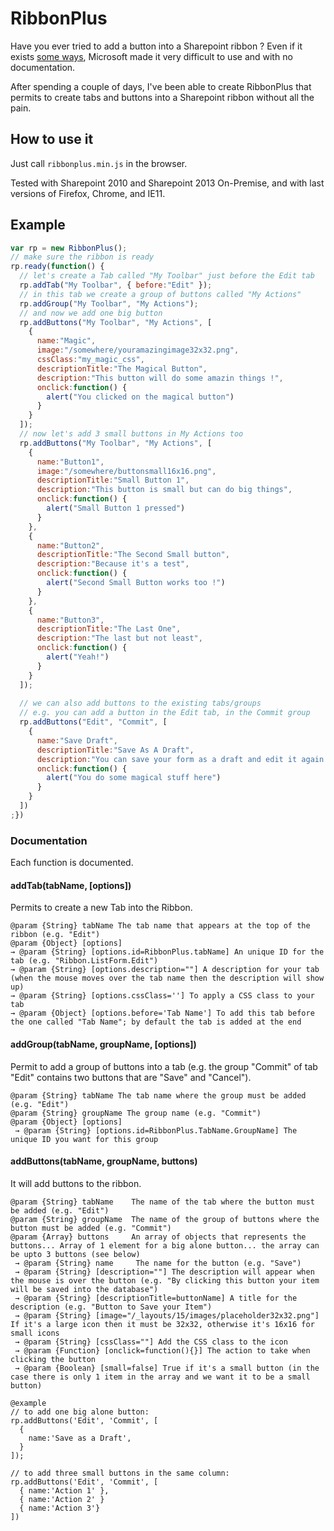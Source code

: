 # RibbonPlus

Have you ever tried to add a button into a Sharepoint ribbon ? Even if it exists [some ways](http://sharepoint.stackexchange.com/questions/74674/how-can-i-add-a-custom-tab-to-a-ribbon-at-runtime-using-javascript-ecmascript), Microsoft made it very difficult to use and with no documentation.

After spending a couple of days, I've been able to create RibbonPlus that permits to create tabs and buttons into a Sharepoint ribbon without all the pain.

## How to use it

Just call `ribbonplus.min.js` in the browser.

Tested with Sharepoint 2010 and Sharepoint 2013 On-Premise, and with last versions of Firefox, Chrome, and IE11.

## Example

```javascript
var rp = new RibbonPlus();
// make sure the ribbon is ready
rp.ready(function() {
  // let's create a Tab called "My Toolbar" just before the Edit tab
  rp.addTab("My Toolbar", { before:"Edit" });
  // in this tab we create a group of buttons called "My Actions"
  rp.addGroup("My Toolbar", "My Actions");
  // and now we add one big button
  rp.addButtons("My Toolbar", "My Actions", [
    {
      name:"Magic",
      image:"/somewhere/youramazingimage32x32.png",
      cssClass:"my_magic_css",
      descriptionTitle:"The Magical Button",
      description:"This button will do some amazin things !",
      onclick:function() {
        alert("You clicked on the magical button")
      }
    }
  ]);
  // now let's add 3 small buttons in My Actions too
  rp.addButtons("My Toolbar", "My Actions", [
    {
      name:"Button1",
      image:"/somewhere/buttonsmall16x16.png",
      descriptionTitle:"Small Button 1",
      description:"This button is small but can do big things",
      onclick:function() {
        alert("Small Button 1 pressed")
      }
    },
    {
      name:"Button2",
      descriptionTitle:"The Second Small button",
      description:"Because it's a test",
      onclick:function() {
        alert("Second Small Button works too !")
      }
    },
    {
      name:"Button3",
      descriptionTitle:"The Last One",
      description:"The last but not least",
      onclick:function() {
        alert("Yeah!")
      }
    }
  ]);
  
  // we can also add buttons to the existing tabs/groups
  // e.g. you can add a button in the Edit tab, in the Commit group
  rp.addButtons("Edit", "Commit", [
    {
      name:"Save Draft",
      descriptionTitle:"Save As A Draft",
      description:"You can save your form as a draft and edit it again later.",
      onclick:function() {
        alert("You do some magical stuff here")
      }
    }
  ])
;})
```

### Documentation

Each function is documented.

#### addTab(tabName, [options])

Permits to create a new Tab into the Ribbon.
 
 ```
@param {String} tabName The tab name that appears at the top of the ribbon (e.g. "Edit")
@param {Object} [options]
 → @param {String} [options.id=RibbonPlus.tabName] An unique ID for the tab (e.g. "Ribbon.ListForm.Edit")
 → @param {String} [options.description=""] A description for your tab (when the mouse moves over the tab name then the description will show up)
 → @param {String} [options.cssClass=''] To apply a CSS class to your tab
 → @param {Object} [options.before='Tab Name'] To add this tab before the one called "Tab Name"; by default the tab is added at the end
```

#### addGroup(tabName, groupName, [options])

Permit to add a group of buttons into a tab (e.g. the group "Commit" of tab "Edit" contains two buttons that are "Save" and "Cancel").

```
@param {String} tabName The tab name where the group must be added (e.g. "Edit")
@param {String} groupName The group name (e.g. "Commit")
@param {Object} [options]
 → @param {String} [options.id=RibbonPlus.TabName.GroupName] The unique ID you want for this group
```

#### addButtons(tabName, groupName, buttons)

It will add buttons to the ribbon.

```
@param {String} tabName    The name of the tab where the button must be added (e.g. "Edit")
@param {String} groupName  The name of the group of buttons where the button must be added (e.g. "Commit")
@param {Array} buttons     An array of objects that represents the buttons... Array of 1 element for a big alone button... the array can be upto 3 buttons (see below)
 → @param {String} name     The name for the button (e.g. "Save")
 → @param {String} [description=""] The description will appear when the mouse is over the button (e.g. "By clicking this button your item will be saved into the database")
 → @param {String} [descriptionTitle=buttonName] A title for the description (e.g. "Button to Save your Item")
 → @param {String} [image="/_layouts/15/images/placeholder32x32.png"] If it's a large icon then it must be 32x32, otherwise it's 16x16 for small icons
 → @param {String} [cssClass=""] Add the CSS class to the icon
 → @param {Function} [onclick=function(){}] The action to take when clicking the button
 → @param {Boolean} [small=false] True if it's a small button (in the case there is only 1 item in the array and we want it to be a small button)
 
@example
// to add one big alone button:
rp.addButtons('Edit', 'Commit', [
  {
    name:'Save as a Draft',
  }
]);

// to add three small buttons in the same column:
rp.addButtons('Edit', 'Commit', [
  { name:'Action 1' },
  { name:'Action 2' }
  { name:'Action 3'}
])
```
